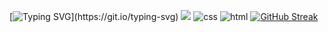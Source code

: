 
[![Typing SVG](https://readme-typing-svg.demolab.com/?lines=New+website+released;Html+on+TOP;FOLLOW+US!;vscode+best;JOIN+THE+DISC;)](https://git.io/typing-svg)
![](https://komarev.com/ghpvc/?username=thepizzaedition)
    <img src="https://img.shields.io/badge/Knows-CSS-blue/?logo=CSS&logoColor=warning&color=blue" alt="css">
      <img src="https://img.shields.io/badge/Knows-HTML-blue/?logo=html5&logoColor=warning&color=orange" alt="html">
[![GitHub Streak](http://github-readme-streak-stats.herokuapp.com?user=your-github-username&theme=dark&background=000000)](https://git.io/streak-stats)
